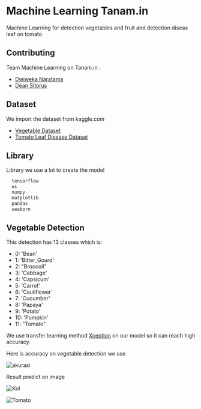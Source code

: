 
# Machine Learning Tanam.in

Machine Learning for detection vegetables and fruit and detection diseas leaf on tomato



## Contributing
Team Machine Learning on Tanam.in :
- [Dwiweka Naratama](https://www.linkedin.com/in/dwiwekanaratama/)
- [Dean Sitorus](https://www.linkedin.com/in/sj-dean-veza-sitorus-243743212/)




## Dataset
We import the dataset from kaggle.com
 - [Vegetable Dataset](https://www.kaggle.com/datasets/misrakahmed/vegetable-image-dataset)
 - [Tomato Leaf Disease Dataset](https://www.kaggle.com/datasets/kaustubhb999/tomatoleaf)
## Library

Library we use a lot to create the model

```bash
  tensorflow
  os
  numpy
  matplotlib
  pandas
  seaborn
```
    
## Vegetable Detection

This detection has 13 classes which is:
- 0: 'Bean' 
- 1: 'Bitter_Gourd' 
- 2: "Broccoli" 
- 3: 'Cabbage' 
- 4: 'Capsicum' 
- 5: 'Carrot'
- 6: 'Cauliflower'
- 7: 'Cucumber' 
- 8: 'Papaya' 
- 9: 'Potato' 
- 10: 'Pumpkin'
- 11: "Tomato"

We use transfer learning method [Xception](https://www.tensorflow.org/api_docs/python/tf/keras/applications/xception/Xception) on our model so it can reach high accuracy.



Here is accuracy on vegetable detection we use

![akurasi](https://user-images.githubusercontent.com/80300827/173003239-230a8328-8173-4ed5-a24e-ca53bdb64839.png)



Result predict on image

![Kol](https://user-images.githubusercontent.com/80300827/173003476-f3e55548-eca8-491a-88ee-42cacbb95689.png)

![Tomato](https://user-images.githubusercontent.com/80300827/173003549-d16fb96d-01cf-4d02-926d-8ad108fa161a.png)

